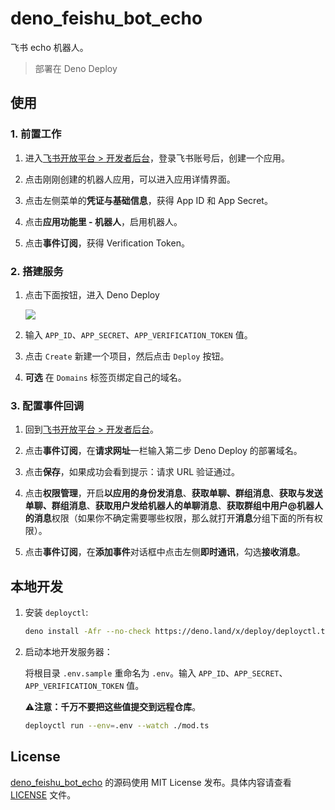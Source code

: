 # deno_feishu_bot_echo

飞书 echo 机器人。

> 部署在 Deno Deploy

## 使用

### 1. 前置工作

1. 进入[飞书开放平台 > 开发者后台](https://open.feishu.cn/app/)，登录飞书账号后，创建一个应用。

1. 点击刚刚创建的机器人应用，可以进入应用详情界面。

1. 点击左侧菜单的**凭证与基础信息**，获得 App ID 和 App Secret。

1. 点击**应用功能里 - 机器人**，启用机器人。

1. 点击**事件订阅**，获得 Verification Token。

### 2. 搭建服务

1. 点击下面按钮，进入 Deno Deploy

   [![](./assets/deno-deploy-button.svg)](https://dash.deno.com/new?url=https://raw.githubusercontent.com/justjavac/deno_feishu_bot_echo/main/mod.ts&env=APP_ID,APP_SECRET,APP_VERIFICATION_TOKEN)

1. 输入 `APP_ID`、`APP_SECRET`、`APP_VERIFICATION_TOKEN` 值。

1. 点击 `Create` 新建一个项目，然后点击 `Deploy` 按钮。

1. **可选** 在 `Domains` 标签页绑定自己的域名。


### 3. 配置事件回调

1. 回到[飞书开放平台 > 开发者后台](https://open.feishu.cn/app/)。

1. 点击**事件订阅**，在**请求网址**一栏输入第二步 Deno Deploy 的部署域名。

1. 点击**保存**，如果成功会看到提示：请求 URL 验证通过。

1. 点击**权限管理**，开启**以应用的身份发消息**、**获取单聊、群组消息**、**获取与发送单聊、群组消息**、**获取用户发给机器人的单聊消息**、**获取群组中用户@机器人的消息**权限（如果你不确定需要哪些权限，那么就打开**消息**分组下面的所有权限）。

1. 点击**事件订阅**，在**添加事件**对话框中点击左侧**即时通讯**，勾选**接收消息**。

## 本地开发

1. 安装 `deployctl`:

   ```bash
   deno install -Afr --no-check https://deno.land/x/deploy/deployctl.ts
   ```

1. 启动本地开发服务器：

   将根目录 `.env.sample` 重命名为 `.env`。输入
   `APP_ID`、`APP_SECRET`、`APP_VERIFICATION_TOKEN` 值。

   ⚠️**注意：千万不要把这些值提交到远程仓库**。

   ```bash
   deployctl run --env=.env --watch ./mod.ts
   ```

## License

[deno_feishu_bot_echo](https://github.com/justjavac/deno_feishu_bot_echo) 的源码使用
MIT License 发布。具体内容请查看 [LICENSE](./LICENSE) 文件。
